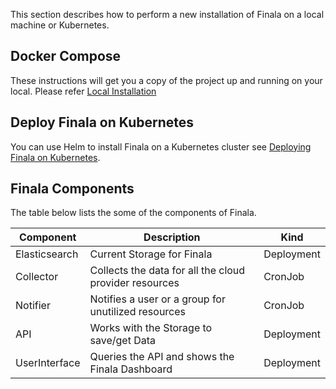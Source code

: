 This section describes how to perform a new installation of Finala on a local machine or Kubernetes.

## Docker Compose
These instructions will get you a copy of the project up and running on your local.
Please refer [Local Installation](./local-install.md)


## Deploy Finala on Kubernetes
You can use Helm to install Finala on a Kubernetes cluster see [Deploying Finala on Kubernetes]((https://github.com/similarweb/finala-helm)).

## Finala Components

The table below lists the some of the components of Finala.

|Component    |Description                                            | Kind      |
|-------------|-------------------------------------------------------|-----------|
|Elasticsearch| Current Storage for Finala                            | Deployment|
|Collector    | Collects the data for all the cloud provider resources| CronJob   |
|Notifier     | Notifies a user or a group for unutilized resources   | CronJob   |
|API          | Works with the Storage to save/get Data               | Deployment|
|UserInterface| Queries the API and shows the Finala Dashboard        | Deployment|

